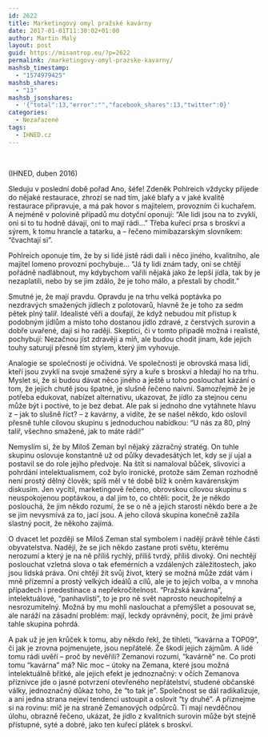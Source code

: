 ```yaml
---
id: 2622
title: Marketingový omyl pražské kavárny
date: 2017-01-01T11:30:02+01:00
author: Martin Malý
layout: post
guid: https://misantrop.eu/?p=2622
permalink: /marketingovy-omyl-prazske-kavarny/
mashsb_timestamp:
  - "1574979425"
mashsb_shares:
  - "13"
mashsb_jsonshares:
  - '{"total":13,"error":"","facebook_shares":13,"twitter":0}'
categories:
  - Nezařazené
tags:
  - IHNED.cz
---
```

&nbsp;

(<span style="font-weight: 400;">IHNED, duben 2016)</span>

<span style="font-weight: 400;">Sleduju v poslední době pořad Ano, šéfe! Zdeněk Pohlreich vždycky přijede do nějaké restaurace, zhrozí se nad tím, jaké blafy a v jaké kvalitě restaurace připravuje, a má pak hovor s majitelem, provozním či kuchařem. A nejméně v polovině případů mu dotyční oponují: “Ale lidi jsou na to zvyklí, oni si to tu hodně dávají, oni to mají rádi…” Třeba kuřecí prsa s broskví a sýrem, k tomu hrancle a tatarku, a &#8211; řečeno mimibazarským slovníkem: “čvachtají si”.</span>

<span style="font-weight: 400;">Pohlreich oponuje tím, že by si lidé jistě rádi dali i něco jiného, kvalitního, ale majitel lomeno provozní pochybuje… “Já ty lidi znám tady, oni se chtějí pořádně nadlábnout, my kdybychom vařili nějaká jako že lepší jídla, tak by je nezaplatili, nebo by se jim zdálo, že je toho málo, a přestali by chodit.”</span>

<span style="font-weight: 400;">Smutné je, že mají pravdu. Opravdu je na trhu velká poptávka po nezdravých smažených jídlech z polotovarů, hlavně že je toho za sedm pětek plný talíř. Idealisté věří a doufají, že když nebudou mít přístup k podobným jídlům a místo toho dostanou jídlo zdravé, z čerstvých surovin a dobře uvařené, dají si ho raději. Skeptici, či v tomto případě možná i realisté, pochybují: Nezačnou jíst zdravěji a míň, ale budou chodit jinam, kde jejich touhy saturují přesně tím stylem, který jim vyhovuje.</span>

<span style="font-weight: 400;">Analogie se společností je očividná. Ve společnosti je obrovská masa lidí, kteří jsou zvyklí na svoje smažené sýry a kuře s broskví a hledají ho na trhu. Myslet si, že si budou dávat něco jiného a ještě u toho poslouchat kázání o tom, že jejich chutě jsou špatné, je slušně řečeno naivní. Samozřejmě že je potřeba edukovat, nabízet alternativu, ukazovat, že jídlo za stejnou cenu může být i poctivé, to je bez debat. Ale pak si jednoho dne vytáhnete hlavu z &#8211; jak to slušně říct? &#8211; z kavárny, a vidíte, že se našel někdo, kdo oslovil přesně tuhle cílovou skupinu s jednoduchou nabídkou: “U nás za 80, plný talíř, všechno smažené, jak to máte rádi!”</span>

<span style="font-weight: 400;">Nemyslím si, že by Miloš Zeman byl nějaký zázračný stratég. On tuhle skupinu oslovuje konstantně už od půlky devadesátých let, kdy se jí ujal a postavil se do role jejího předvoje. Na štít si namaloval bůček, slivovici a pohrdání intelektualismem, což bylo ironické, protože sám Zeman rozhodně není prostý dělný člověk; spíš měl v té době blíž k oněm kavárenským diskusím. Jen vycítil, marketingově řečeno, obrovskou cílovou skupinu s neuspokojenou poptávkou, a dal jim to, co chtěli: pocit, že je někdo poslouchá, že jim někdo rozumí, že se o ně a jejich starosti někdo bere a že se jim nevysmívá za to, jací jsou. A jeho cílová skupina konečně zažila slastný pocit, že někoho zajímá.</span>

<span style="font-weight: 400;">O dvacet let později se Miloš Zeman stal symbolem i nadějí právě téhle části obyvatelstva. Nadějí, že se jich někdo zastane proti světu, kterému nerozumí a který je na ně příliš rychlý, příliš tvrdý, příliš divoký. Oni nechtějí poslouchat vzletná slova o tak efemérních a vzdálených záležitostech, jako jsou lidská práva. Oni chtějí žít svůj život, který se možná může zdát vám i mně přízemní a prostý velkých ideálů a cílů, ale je to jejich volba, a v mnoha případech i predestinace a nepřekročitelnost. “Pražská kavárna”, intelektuálové, “panhavlisti”, to je pro ně svět naprosto neuchopitelný a nesrozumitelný. Možná by mu mohli naslouchat a přemýšlet a posouvat se, ale naráží na zásadní problém: mají, leckdy oprávněný, pocit, že jimi právě tahle skupina pohrdá.</span>

<span style="font-weight: 400;">A pak už je jen krůček k tomu, aby někdo řekl, že tihleti, “kavárna a TOP09”, či jak je zrovna pojmenujete, jsou nepřátelé. Že škodí jejich zájmům. A lidé tomu rádi uvěří &#8211; proč by nevěřili? Zemanovi rozumí, “kavárně” ne. Co proti tomu “kavárna” má? Nic moc &#8211; útoky na Zemana, které jsou možná intelektuálně břitké, ale jejich efekt je jednoznačný: v očích Zemanova příznivce jde o jasné potvrzení otevřeného nepřátelství, studené občanské války, jednoznačný důkaz toho, že “to tak je”. Společnost se dál radikalizuje, a ani jedna strana nejeví tendenci ustoupit a oslovit “ty druhé”. A přiznejme si na rovinu: míč je na straně Zemanových odpůrců. Ti mají nevděčnou úlohu, obrazně řečeno, ukázat, že jídlo z kvalitních surovin může být stejně přístupné, syté a dobré, jako ten kuřecí plátek s broskví.</span>